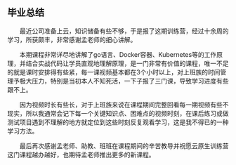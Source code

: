 ## 毕业总结  
&ensp;&ensp;&ensp;&ensp;最近公司准备上云，知识储备有些不够，于是报了这期训练营，经过十余周的学习，所获颇丰，非常感谢孟老师的细心讲解。
  
&ensp;&ensp;&ensp;&ensp;本期课程非常详尽地讲解了go语言、Docker容器、Kubernetes等的工作原理，并结合实战代码让学员直观地理解原理，是一门非常有价值的课程，唯一不足的就是课时安排得有些紧，每一课视频基本都在3个小时以上，对上班族的时间管理予极大压力，特别是当初本人不知死活，一下子报了三门课，导致学习进度有些跟不上。  
  
&ensp;&ensp;&ensp;&ensp;因为视频时长有些长，对于上班族来说在课程期间完整回看每一期视频有些不现实，所以我通常会记下每一个关键知识点、困难点的视频时刻，在课后练习或做测试项目遇到不理解的地方就定位到这些时刻反复观看学习，这是我不得已的一种学习方法。  
  
&ensp;&ensp;&ensp;&ensp;最后再次感谢孟老师、助教、班班在课程期间的辛苦教导并祝愿云原生训练营这门课程越办越好，也期待孟老师推出更多的新课程。
